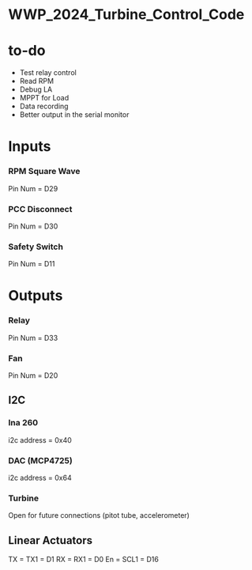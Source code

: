 # WWP_2024_Turbine_Control_Code
 
# to-do
- Test relay control
- Read RPM
- Debug LA
- MPPT for Load
- Data recording
- Better output in the serial monitor

# Inputs

### RPM Square Wave
Pin Num = D29

### PCC Disconnect
Pin Num = D30

### Safety Switch
Pin Num = D11


# Outputs

### Relay
Pin Num = D33

### Fan
Pin Num = D20

## I2C

### Ina 260
i2c address = 0x40

### DAC (MCP4725)
i2c address = 0x64

### Turbine
Open for future connections (pitot tube, accelerometer)


## Linear Actuators
TX = TX1  = D1
RX = RX1  = D0
En = SCL1 = D16